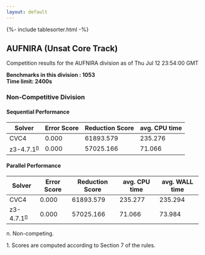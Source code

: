 ```yaml
---
layout: default
---
```

{%- include tablesorter.html -%}

##  AUFNIRA (Unsat Core Track)

Competition results for the AUFNIRA division as of Thu Jul 12 23:54:00 GMT

**Benchmarks in this division : 1053  
Time limit: 2400s** 

###  Non-Competitive Division 
#### Sequential Performance

<table id="sequential" class="result sorted">
<thead><tr class="center">
  <th>Solver</th>
  <th>Error Score</th>
  <th>Reduction Score</th>
  <th>avg. CPU time</th>
</tr></thead><tr>
<td>CVC4</td>
<td>0.000</td><td>61893.579</td><td>235.276</td></tr><tr>
<td>z3-4.7.1<SUP><a href="#fn">n</a></SUP></td>
<td>0.000</td><td>57025.166</td><td>71.066</td></tr></table>

#### Parallel Performance

<table id="parallel" class="result sorted">
<thead><tr class="center">
  <th>Solver</th>
  <th>Error Score</th>
  <th>Reduction Score</th>
  <th>avg. CPU time</th>
  <th>avg. WALL time</th>
</tr></thead><tr>
<td>CVC4</td>
<td>0.000</td><td>61893.579</td><td>235.277</td><td>235.294</td></tr><tr>
<td>z3-4.7.1<SUP><a href="#fn">n</a></SUP></td>
<td>0.000</td><td>57025.166</td><td>71.066</td><td>73.984</td></tr></table>
 <span id="fn"> n. Non-competing. </span>

 <span id="fn1"> 1. Scores are computed according to Section 7 of the rules. </span>


